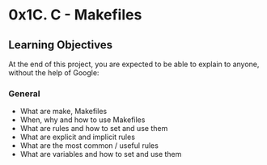 # 0x1C. C - Makefiles

## Learning Objectives

At the end of this project, you are expected to be able to explain to anyone, without the help of Google:

### General

- What are make, Makefiles
- When, why and how to use Makefiles
- What are rules and how to set and use them
- What are explicit and implicit rules
- What are the most common / useful rules
- What are variables and how to set and use them

